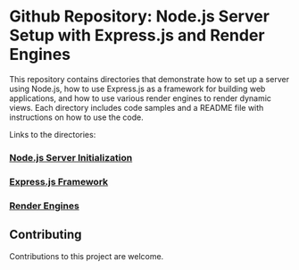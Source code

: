<h1>Github Repository: Node.js Server Setup with Express.js and Render Engines</h1>
    <p>This repository contains directories that demonstrate how to set up a server using Node.js, how to use Express.js as a framework for building web applications, and how to use various render engines to render dynamic views. Each directory includes code samples and a README file with instructions on how to use the code.</p>
    <p>Links to the directories:</p>
    <h3><a href="https://github.com/madabhi/Node-JS/tree/main/1%20Initializing%20Server">Node.js Server Initialization</a></h3>
     <h3><a href="https://github.com/madabhi/Node-JS/tree/main/2%20Express%20JS%20Learning">Express.js Framework</a></h3>
     <h3><a href="https://github.com/madabhi/Node-JS/tree/main/3%20Handlebars%20and%20Pugs">Render Engines</a></h3>    
    <h2>Contributing</h2>
    <p>Contributions to this project are welcome. <p>
